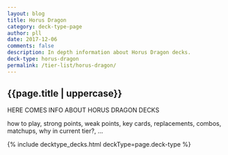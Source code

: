 ```yaml
---
layout: blog
title: Horus Dragon
category: deck-type-page
author: pll
date: 2017-12-06
comments: false
description: In depth information about Horus Dragon decks.
deck-type: horus-dragon
permalink: /tier-list/horus-dragon/ 
---
```


<div class="section">
    <h2>{{page.title | uppercase}}</h2>
    <p>HERE COMES INFO ABOUT HORUS DRAGON DECKS</p>
    <p>how to play, strong points, weak points, key cards, replacements, combos, matchups, why in current tier?, ...</p>
</div>

{% include decktype_decks.html deckType=page.deck-type %}